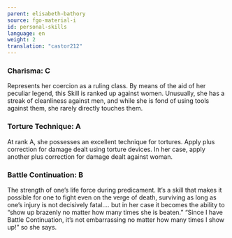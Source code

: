 ```yaml
---
parent: elisabeth-bathory
source: fgo-material-i
id: personal-skills
language: en
weight: 2
translation: "castor212"
---
```


### Charisma: C

Represents her coercion as a ruling class. By means of the aid of her peculiar legend, this Skill is ranked up against women. Unusually, she has a streak of cleanliness against men, and while she is fond of using tools against them, she rarely directly touches them.

### Torture Technique: A

At rank A, she possesses an excellent technique for tortures.
Apply plus correction for damage dealt using torture devices.
In her case, apply another plus correction for damage dealt against woman.

### Battle Continuation: B

The strength of one’s life force during predicament.
It’s a skill that makes it possible for one to fight even on the verge of death, surviving as long as one’s injury is not decisively fatal…. but in her case it becomes the ability to “show up brazenly no matter how many times she is beaten.”
“Since I have Battle Continuation, it’s not embarrassing no matter how many times I show up!” so she says.
